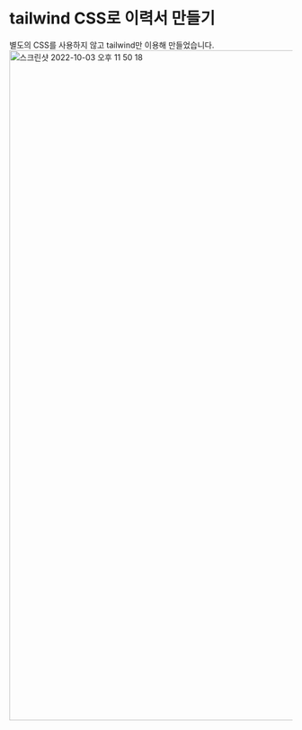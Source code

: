 # tailwind CSS로 이력서 만들기

별도의 CSS를 사용하지 않고 tailwind만 이용해 만들었습니다.
<img width="1194" alt="스크린샷 2022-10-03 오후 11 50 18" src="https://user-images.githubusercontent.com/102042383/193624152-cbde79b2-bc5d-483a-a430-a49f8a9dcd15.png">
